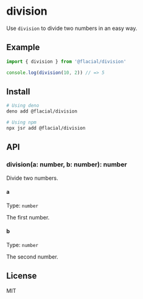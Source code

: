 # division

Use `division` to divide two numbers in an easy way.

## Example

```ts
import { division } from '@flacial/division'

console.log(division(10, 2)) // => 5
```

## Install

```sh
# Using deno
deno add @flacial/division

# Using npm
npx jsr add @flacial/division
```

## API

### division(a: number, b: number): number

Divide two numbers.

#### a

Type: `number`

The first number.

#### b

Type: `number`

The second number.

## License

MIT

